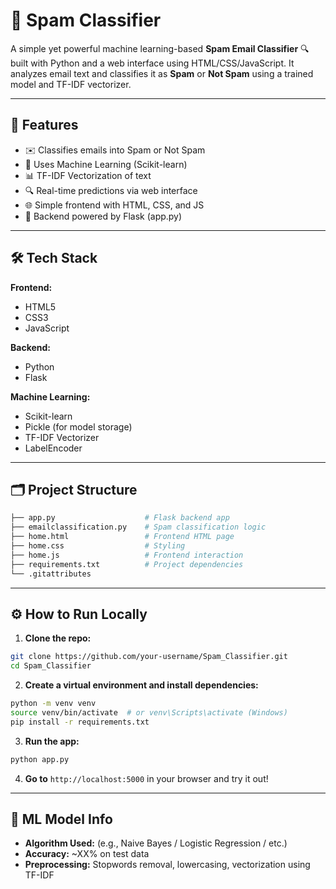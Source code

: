 # 📧 Spam Classifier

A simple yet powerful machine learning-based **Spam Email Classifier** 🔍 built with Python and a web interface using HTML/CSS/JavaScript. It analyzes email text and classifies it as **Spam** or **Not Spam** using a trained model and TF-IDF vectorizer.

---

## 🚀 Features

- ✉️ Classifies emails into Spam or Not Spam
- 🧠 Uses Machine Learning (Scikit-learn)
- 📊 TF-IDF Vectorization of text
- 🔍 Real-time predictions via web interface
- 🌐 Simple frontend with HTML, CSS, and JS
- 🧪 Backend powered by Flask (app.py)

---

## 🛠️ Tech Stack

**Frontend:**
- HTML5
- CSS3
- JavaScript

**Backend:**
- Python
- Flask

**Machine Learning:**
- Scikit-learn
- Pickle (for model storage)
- TF-IDF Vectorizer
- LabelEncoder

---

## 🗂️ Project Structure

```bash
├── app.py                    # Flask backend app
├── emailclassification.py    # Spam classification logic
├── home.html                 # Frontend HTML page
├── home.css                  # Styling
├── home.js                   # Frontend interaction
├── requirements.txt          # Project dependencies
└── .gitattributes
```

---

## ⚙️ How to Run Locally

1. **Clone the repo:**

```bash
git clone https://github.com/your-username/Spam_Classifier.git
cd Spam_Classifier
```

2. **Create a virtual environment and install dependencies:**

```bash
python -m venv venv
source venv/bin/activate  # or venv\Scripts\activate (Windows)
pip install -r requirements.txt
```

3. **Run the app:**

```bash
python app.py
```

4. **Go to** `http://localhost:5000` in your browser and try it out!

---

## 🧠 ML Model Info

- **Algorithm Used:** (e.g., Naive Bayes / Logistic Regression / etc.)
- **Accuracy:** ~XX% on test data
- **Preprocessing:** Stopwords removal, lowercasing, vectorization using TF-IDF
